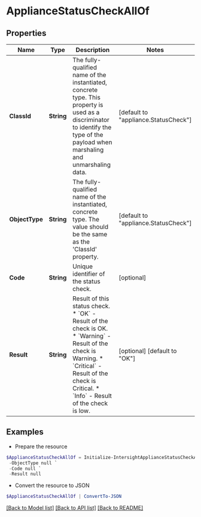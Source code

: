 # ApplianceStatusCheckAllOf
## Properties

Name | Type | Description | Notes
------------ | ------------- | ------------- | -------------
**ClassId** | **String** | The fully-qualified name of the instantiated, concrete type. This property is used as a discriminator to identify the type of the payload when marshaling and unmarshaling data. | [default to "appliance.StatusCheck"]
**ObjectType** | **String** | The fully-qualified name of the instantiated, concrete type. The value should be the same as the &#39;ClassId&#39; property. | [default to "appliance.StatusCheck"]
**Code** | **String** | Unique identifier of the status check. | [optional] 
**Result** | **String** | Result of this status check. * &#x60;OK&#x60; - Result of the check is OK. * &#x60;Warning&#x60; - Result of the check is Warning. * &#x60;Critical&#x60; - Result of the check is Critical. * &#x60;Info&#x60; - Result of the check is low. | [optional] [default to "OK"]

## Examples

- Prepare the resource
```powershell
$ApplianceStatusCheckAllOf = Initialize-IntersightApplianceStatusCheckAllOf  -ClassId null `
 -ObjectType null `
 -Code null `
 -Result null
```

- Convert the resource to JSON
```powershell
$ApplianceStatusCheckAllOf | ConvertTo-JSON
```

[[Back to Model list]](../README.md#documentation-for-models) [[Back to API list]](../README.md#documentation-for-api-endpoints) [[Back to README]](../README.md)

